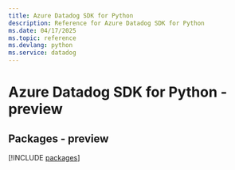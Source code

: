 ```yaml
---
title: Azure Datadog SDK for Python
description: Reference for Azure Datadog SDK for Python
ms.date: 04/17/2025
ms.topic: reference
ms.devlang: python
ms.service: datadog
---
```

# Azure Datadog SDK for Python - preview
## Packages - preview
[!INCLUDE [packages](datadog-index.md)]
